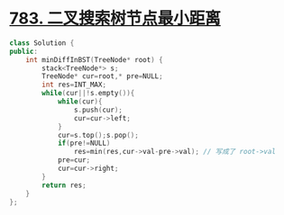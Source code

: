# [783. 二叉搜索树节点最小距离](https://leetcode-cn.com/problems/minimum-distance-between-bst-nodes/)

```cpp
class Solution {
public:
    int minDiffInBST(TreeNode* root) {
        stack<TreeNode*> s;
        TreeNode* cur=root,* pre=NULL;
        int res=INT_MAX;
        while(cur||!s.empty()){
            while(cur){
                s.push(cur);
                cur=cur->left;
            }
            cur=s.top();s.pop();
            if(pre!=NULL)
                res=min(res,cur->val-pre->val); // 写成了 root->val
            pre=cur;
            cur=cur->right;
        }
        return res;
    }
};
```
